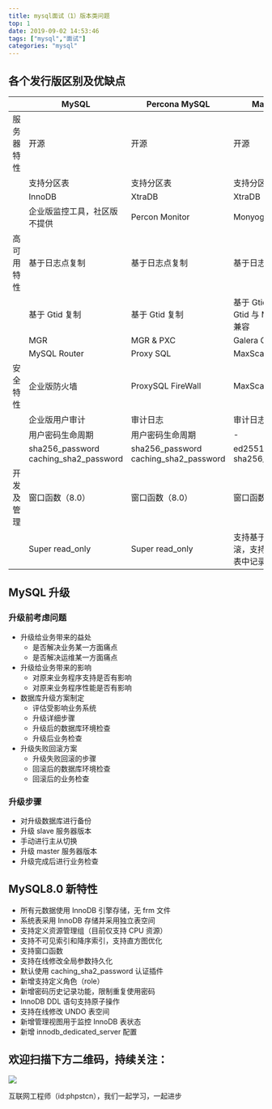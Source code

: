 ```yaml
---
title: mysql面试（1）版本类问题
top: 1
date: 2019-09-02 14:53:46
tags: ["mysql","面试"]
categories: "mysql"
---
```


## 各个发行版区别及优缺点

|            | MySQL                                 | Percona MySQL                         | MariaDB                                 |
| ---------- | ------------------------------------- | ------------------------------------- | --------------------------------------- |
| 服务器特性 | 开源                                  | 开源                                  | 开源                                    |
|            | 支持分区表                            | 支持分区表                            | 支持分区表                              |
|            | InnoDB                                | XtraDB                                | XtraDB                                  |
|            | 企业版监控工具，社区版不提供          | Percon Monitor                        | Monyog                                  |
| 高可用特性 | 基于日志点复制                        | 基于日志点复制                        | 基于日志点复制                          |
|            | 基于 Gtid 复制                        | 基于 Gtid 复制                        | 基于 Gtid 复制，但 Gtid 与 MySQL 不兼容 |
|            | MGR                                   | MGR & PXC                             | Galera Cluster                          |
|            | MySQL Router                          | Proxy SQL                             | MaxScale                                |
| 安全特性   | 企业版防火墙                          | ProxySQL FireWall                     | MaxScale FireWall                       |
|            | 企业版用户审计                        | 审计日志                              | 审计日志                                |
|            | 用户密码生命周期                      | 用户密码生命周期                      | -                                       |
|            | sha256_password caching_sha2_password | sha256_password caching_sha2_password | ed25519 sha256_password                 |
| 开发及管理 | 窗口函数（8.0）                       | 窗口函数（8.0）                       | 窗口函数（10.2）                        |
|            | Super read_only                       | Super read_only                       | 支持基于日志回滚，支持修改日志表中记录  |

## MySQL 升级

### 升级前考虑问题

- 升级给业务带来的益处
  - 是否解决业务某一方面痛点
  - 是否解决运维某一方面痛点
- 升级给业务带来的影响
  - 对原来业务程序支持是否有影响
  - 对原来业务程序性能是否有影响
- 数据库升级方案制定
  - 评估受影响业务系统
  - 升级详细步骤
  - 升级后的数据库环境检查
  - 升级后业务检查
- 升级失败回滚方案
  - 升级失败回滚的步骤
  - 回滚后的数据库环境检查
  - 回滚后的业务检查

### 升级步骤

- 对升级数据库进行备份
- 升级 slave 服务器版本
- 手动进行主从切换
- 升级 master 服务器版本
- 升级完成后进行业务检查

## MySQL8.0 新特性

- 所有元数据使用 InnoDB 引擎存储，无 frm 文件
- 系统表采用 InnoDB 存储并采用独立表空间
- 支持定义资源管理组（目前仅支持 CPU 资源）
- 支持不可见索引和降序索引，支持直方图优化
- 支持窗口函数
- 支持在线修改全局参数持久化
- 默认使用 caching_sha2_password 认证插件
- 新增支持定义角色（role）
- 新增密码历史记录功能，限制重复使用密码
- InnoDB DDL 语句支持原子操作
- 支持在线修改 UNDO 表空间
- 新增管理视图用于监控 InnoDB 表状态
- 新增 innodb_dedicated_server 配置

## 欢迎扫描下方二维码，持续关注：

![](https://ww1.sinaimg.cn/large/a616b9a4gy1g4xzv954a4j20760763yo.jpg)

互联网工程师（id:phpstcn），我们一起学习，一起进步